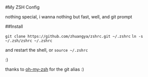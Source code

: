 #My ZSH Config

nothing special, i wanna nothing but fast, well, and git prompt

##Install

`git clone https://github.com/zhuangya/zshrc.git ~/.zshrc`
`ln -s ~/.zsh/zshrc ~/.zshrc`

and restart the shell, or `source ~/.zshrc`

:)


thanks to [oh-my-zsh](https://github.com/robbyrussell/oh-my-zsh/) for the git alias :)

